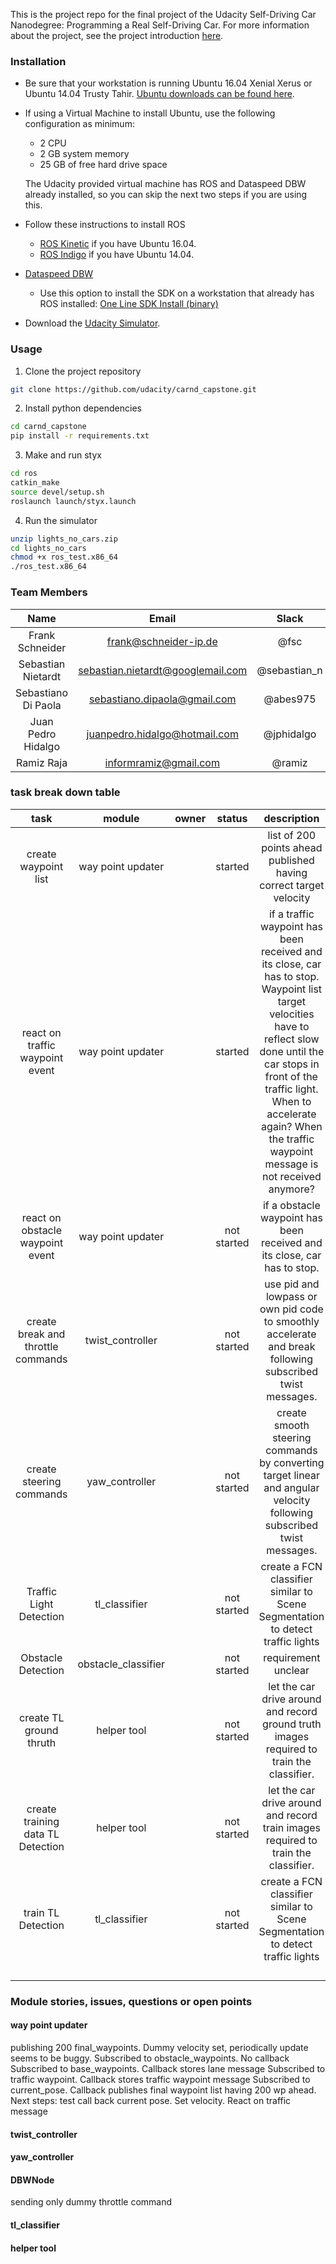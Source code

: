 This is the project repo for the final project of the Udacity Self-Driving Car Nanodegree: Programming a Real Self-Driving Car. For more information about the project, see the project introduction [here](https://classroom.udacity.com/nanodegrees/nd013/parts/6047fe34-d93c-4f50-8336-b70ef10cb4b2/modules/e1a23b06-329a-4684-a717-ad476f0d8dff/lessons/462c933d-9f24-42d3-8bdc-a08a5fc866e4/concepts/5ab4b122-83e6-436d-850f-9f4d26627fd9).

### Installation 

* Be sure that your workstation is running Ubuntu 16.04 Xenial Xerus or Ubuntu 14.04 Trusty Tahir. [Ubuntu downloads can be found here](https://www.ubuntu.com/download/desktop). 
* If using a Virtual Machine to install Ubuntu, use the following configuration as minimum:
  * 2 CPU
  * 2 GB system memory
  * 25 GB of free hard drive space
  
  The Udacity provided virtual machine has ROS and Dataspeed DBW already installed, so you can skip the next two steps if you are using this.

* Follow these instructions to install ROS
  * [ROS Kinetic](http://wiki.ros.org/kinetic/Installation/Ubuntu) if you have Ubuntu 16.04.
  * [ROS Indigo](http://wiki.ros.org/indigo/Installation/Ubuntu) if you have Ubuntu 14.04.
* [Dataspeed DBW](https://bitbucket.org/DataspeedInc/dbw_mkz_ros)
  * Use this option to install the SDK on a workstation that already has ROS installed: [One Line SDK Install (binary)](https://bitbucket.org/DataspeedInc/dbw_mkz_ros/src/81e63fcc335d7b64139d7482017d6a97b405e250/ROS_SETUP.md?fileviewer=file-view-default)
* Download the [Udacity Simulator](https://github.com/udacity/self-driving-car-sim/releases/tag/v0.1).

### Usage

1. Clone the project repository
```bash
git clone https://github.com/udacity/carnd_capstone.git
```

2. Install python dependencies
```bash
cd carnd_capstone
pip install -r requirements.txt
```
3. Make and run styx
```bash
cd ros
catkin_make
source devel/setup.sh
roslaunch launch/styx.launch
```
4. Run the simulator
```bash
unzip lights_no_cars.zip
cd lights_no_cars
chmod +x ros_test.x86_64
./ros_test.x86_64
```

### Team Members

| Name                | Email                             | Slack        | TimeZone |
|:-------------------:|:---------------------------------:|:------------:|:--------:|
| Frank Schneider     | frank@schneider-ip.de             | @fsc         | UTC+2 |
| Sebastian Nietardt  | sebastian.nietardt@googlemail.com | @sebastian_n | UTC+2 |
| Sebastiano Di Paola | sebastiano.dipaola@gmail.com      | @abes975	 | UTC+2 |
| Juan Pedro Hidalgo  | juanpedro.hidalgo@hotmail.com     | @jphidalgo   | UTC+2 |
| Ramiz Raja          | informramiz@gmail.com             | @ramiz       | UTC+5 |

### task break down table

| task                               | module            |owner         | status      | description                                                         |
|:----------------------------------:|:-----------------:|:------------:|:-----------:|:-------------------------------------------------------------------:|
|create waypoint list                | way point updater |              | started     | list of 200 points ahead published having correct target velocity|
|react on traffic waypoint event     | way point updater |              | started     | if a traffic waypoint has been received and its close, car has to stop. Waypoint list target velocities have to reflect slow done until the car stops in front of the traffic light. When to accelerate again? When the traffic waypoint message is not received anymore?|
|react on obstacle waypoint event    | way point updater |              | not started | if a obstacle waypoint has been received and its close, car has to stop. |
|create break and throttle commands  | twist_controller  |              | not started | use pid and lowpass or own pid code to smoothly accelerate and break following subscribed twist messages.|
|create steering commands            | yaw_controller    |              | not started | create smooth steering commands by converting target linear and angular velocity following subscribed twist messages.|
|Traffic Light Detection             | tl_classifier     |              | not started | create a FCN classifier similar to Scene Segmentation to detect traffic lights |
|Obstacle Detection                  | obstacle_classifier|             | not started | requirement unclear |
|create TL ground thruth             | helper tool       |              | not started | let the car drive around  and record ground truth images required to train the classifier. |
|create training data TL Detection   | helper tool       |              | not started | let the car drive around  and record train images required to train the classifier. |
|train TL Detection                  | tl_classifier     |              | not started | create a FCN classifier similar to Scene Segmentation to detect traffic lights |
|                                    |                   |              |             |                                                                       |
|                                    |                   |              |             |                                                                       |
|                                    |                   |              |             |                                                                       |
|                                    |                   |              |             |                                                                       |

### Module stories, issues, questions or open points

#### way point updater
publishing 200 final_waypoints. Dummy velocity set, periodically update seems to be buggy. 
Subscribed to obstacle_waypoints. No callback
Subscribed to base_waypoints. Callback stores lane message
Subscribed to traffic waypoint. Callback stores traffic waypoint message
Subscribed to current_pose. Callback publishes final waypoint list having 200 wp ahead.
Next steps: test call back current pose. Set velocity. React on traffic message

#### twist_controller

#### yaw_controller

#### DBWNode
sending only dummy throttle command

#### tl_classifier

#### helper tool  


